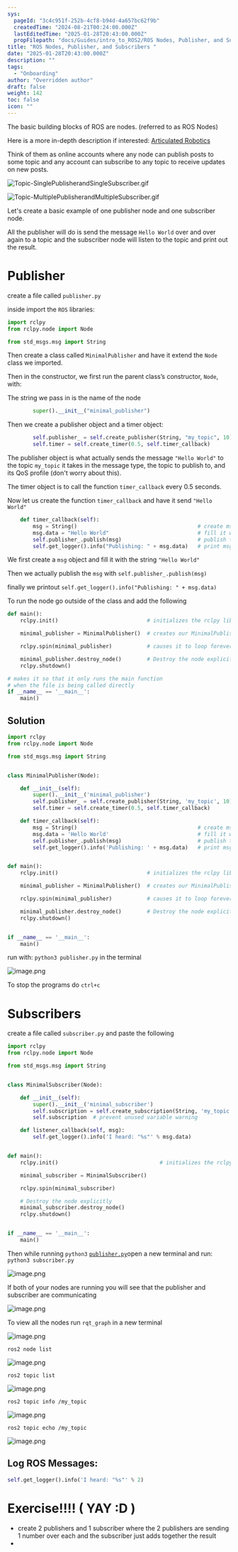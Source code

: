 ```yaml
---
sys:
  pageId: "3c4c951f-252b-4cf8-b94d-4a657bc62f9b"
  createdTime: "2024-08-21T00:24:00.000Z"
  lastEditedTime: "2025-01-28T20:43:00.000Z"
  propFilepath: "docs/Guides/intro_to_ROS2/ROS Nodes, Publisher, and Subscribers .md"
title: "ROS Nodes, Publisher, and Subscribers "
date: "2025-01-28T20:43:00.000Z"
description: ""
tags:
  - "Onboarding"
author: "Overridden author"
draft: false
weight: 142
toc: false
icon: ""
---
```


The basic building blocks of ROS are nodes. (referred to as ROS Nodes)

Here is a more in-depth description if interested: [Articulated Robotics](https://articulatedrobotics.xyz/tutorials/ready-for-ros/ros-overview#2-nodes)

Think of them as online accounts where any node can publish posts to some topic and any account can subscribe to any topic to receive updates on new posts.

![Topic-SinglePublisherandSingleSubscriber.gif](https://docs.ros.org/en/humble/_images/Topic-SinglePublisherandSingleSubscriber.gif)

![Topic-MultiplePublisherandMultipleSubscriber.gif](https://docs.ros.org/en/humble/_images/Topic-MultiplePublisherandMultipleSubscriber.gif)

Let's create a basic example of one publisher node and one subscriber node.

All the publisher will do is send the message `Hello World` over and over again to a topic and the subscriber node will listen to the topic and print out the result.

# Publisher

create a file called `publisher.py` 

inside import the `ROS` libraries:

```python
import rclpy
from rclpy.node import Node

from std_msgs.msg import String
```

Then create a class called `MinimalPublisher` and have it extend the `Node` class we imported.

Then in the constructor, we first run the parent class’s constructor, `Node`, with:

The string we pass in is the name of the node

```python
        super().__init__("minimal_publisher")
```

Then we create a publisher object and a timer object:

```python
        self.publisher_ = self.create_publisher(String, "my_topic", 10)
        self.timer = self.create_timer(0.5, self.timer_callback)
```

The publisher object is what actually sends the message `"Hello World"` to the topic `my_topic` it takes in the message type, the topic to publish to, and its QoS profile (don't worry about this).

The timer object is to call the function `timer_callback` every 0.5 seconds.

Now let us create the function `timer_callback` and have it send `"Hello World"`

```python
    def timer_callback(self):
        msg = String()                                      # create msg object
        msg.data = "Hello World"                            # fill it with data
        self.publisher_.publish(msg)                        # publish the message
        self.get_logger().info("Publishing: " + msg.data)   # print msg
```

We first create a `msg` object and fill it with the string `"Hello World"`

Then we actually publish the `msg` with `self.publisher_.publish(msg)`

finally we printout `self.get_logger().info("Publishing: " + msg.data)`

To run the node go outside of the class and add the following

```python
def main():
    rclpy.init()                            # initializes the rclpy library

    minimal_publisher = MinimalPublisher()  # creates our MinimalPublisher object

    rclpy.spin(minimal_publisher)           # causes it to loop forever

    minimal_publisher.destroy_node()        # Destroy the node explicitly
    rclpy.shutdown()

# makes it so that it only runs the main function
# when the file is being called directly
if __name__ == '__main__': 
    main()
```

## Solution

```python
import rclpy
from rclpy.node import Node

from std_msgs.msg import String


class MinimalPublisher(Node):

    def __init__(self):
        super().__init__('minimal_publisher')
        self.publisher_ = self.create_publisher(String, 'my_topic', 10)
        self.timer = self.create_timer(0.5, self.timer_callback)

    def timer_callback(self):
        msg = String()                                      # create msg object
        msg.data = 'Hello World'                            # fill it with data
        self.publisher_.publish(msg)                        # publish the message
        self.get_logger().info('Publishing: ' + msg.data)   # print msg


def main():
    rclpy.init()                            # initializes the rclpy library

    minimal_publisher = MinimalPublisher()  # creates our MinimalPublisher object

    rclpy.spin(minimal_publisher)           # causes it to loop forever

    minimal_publisher.destroy_node()        # Destroy the node explicitly
    rclpy.shutdown()


if __name__ == '__main__':
    main()
```

run with: `python3 publisher.py` in the terminal

![image.png](https://prod-files-secure.s3.us-west-2.amazonaws.com/d518164a-d88e-44d1-a4ee-3adb3bd8bce0/9214accb-ad5b-44f1-a31c-b3167c59138b/image.png?X-Amz-Algorithm=AWS4-HMAC-SHA256&X-Amz-Content-Sha256=UNSIGNED-PAYLOAD&X-Amz-Credential=ASIAZI2LB4665O2R2XNM%2F20250525%2Fus-west-2%2Fs3%2Faws4_request&X-Amz-Date=20250525T210724Z&X-Amz-Expires=3600&X-Amz-Security-Token=IQoJb3JpZ2luX2VjEGwaCXVzLXdlc3QtMiJHMEUCIQCjerlo%2B3zYh3c4ZLdWl%2FYoRdpAhFhQMd7jDglptFxGxwIgIMpx%2FgEak99naCuFWVRVXl9IqKJFf1y89qHkLSe7BKAq%2FwMINRAAGgw2Mzc0MjMxODM4MDUiDHZ%2Fa6kFRXwPSOlSvCrcA8so%2FQBwmaPdXg%2FVgQJd3%2FtpGsUa783LLww78%2F3SMSVP3rR5POe9a4VmG0LcloIcBZure6HzW65%2FIoeEA9hCbQ4wVtZmQH4agaL%2Fc4nXry8bwGFbWgcYgwwJP8YhVAoFetIyF1pgyYneLbpue0sfjv6JVrAytNLm3AhtFMG82EcmQ0aLPqWBxKh%2BQEBJw8KDPd6%2FsEX0xCjQM%2F6tCru36uugPrjguoaFO%2ByEDBjvqBMbPT3WGvH9hyDgGwpFcrfFKazXz1TXSlzlfBWL0azQt13oou5PATAJ%2BjyKxFhekhgotmHhcuKkDw%2F8bQ0v6qfhBgPfaRNQ%2Bf12yYftJi%2B6%2BcE4VuxYFCSwp0PAK4ZEgDT%2F2mFqduhRkPRfDcTq6YR8GGlDABmNoRsADanoFV7MQ4GVxCIgtbV490v57qi8b1WNgHWjmW4uinUAefDxJ7hS85BhT7vsvwxyiMhTZZOi8flrAbNKgyzNPLeg5Z9af5b6BIBLlPeCoFeWJvcJ49a35KGmsB9KmfoFe26ifD%2BpCMs5pw8vV110RL6SlFRQb8HNn3Rf4%2FubX8mXxMm2qjkAHZB2lCL5AYoCTnYYFxZ6ndj37n%2F%2BYqw04k4NtKHMvV3BXV5jaLDkPSvBsr6cMOv0zcEGOqUB3q2kpJVIuuaQQaVpqPyHd5JdZqwI4ef%2FrL9ejmtwTfusoKeumtlM4EQ6KqdFgMvQajF3Xf%2B5F%2FOI%2FYQIWCyws3LhBLIox678qSe%2FadS%2BxIvgPEDqjXgzbNzHBNsjaNL2f5TUt61QTcly46AI31DbfiE40ope%2Bg1F8HoXz7PJUS11wA6A4fagu6WNkWuY5NEMPvF85WupBJ2MeKnrR%2BRr5wPZVLoH&X-Amz-Signature=474fa70e787dd8ac59dc9556f16bb2aa18640de148dabbcf342342c7026a037b&X-Amz-SignedHeaders=host&x-id=GetObject)

To stop the programs do `ctrl+c`

# Subscribers

create a file called `subscriber.py` and paste the following

```python
import rclpy
from rclpy.node import Node

from std_msgs.msg import String


class MinimalSubscriber(Node):

    def __init__(self):
        super().__init__('minimal_subscriber')
        self.subscription = self.create_subscription(String, 'my_topic', self.listener_callback, 10)
        self.subscription  # prevent unused variable warning

    def listener_callback(self, msg):
        self.get_logger().info('I heard: "%s"' % msg.data)


def main():
    rclpy.init()                                # initializes the rclpy library

    minimal_subscriber = MinimalSubscriber()

    rclpy.spin(minimal_subscriber)

    # Destroy the node explicitly
    minimal_subscriber.destroy_node()
    rclpy.shutdown()


if __name__ == '__main__':
    main()
```

Then while running `python3` [`publisher.py`](http://publisher.py/)open a new terminal and run: `python3 subscriber.py` 

![image.png](https://prod-files-secure.s3.us-west-2.amazonaws.com/d518164a-d88e-44d1-a4ee-3adb3bd8bce0/611fccf2-c738-4dbd-94e9-98f209092866/image.png?X-Amz-Algorithm=AWS4-HMAC-SHA256&X-Amz-Content-Sha256=UNSIGNED-PAYLOAD&X-Amz-Credential=ASIAZI2LB4665O2R2XNM%2F20250525%2Fus-west-2%2Fs3%2Faws4_request&X-Amz-Date=20250525T210724Z&X-Amz-Expires=3600&X-Amz-Security-Token=IQoJb3JpZ2luX2VjEGwaCXVzLXdlc3QtMiJHMEUCIQCjerlo%2B3zYh3c4ZLdWl%2FYoRdpAhFhQMd7jDglptFxGxwIgIMpx%2FgEak99naCuFWVRVXl9IqKJFf1y89qHkLSe7BKAq%2FwMINRAAGgw2Mzc0MjMxODM4MDUiDHZ%2Fa6kFRXwPSOlSvCrcA8so%2FQBwmaPdXg%2FVgQJd3%2FtpGsUa783LLww78%2F3SMSVP3rR5POe9a4VmG0LcloIcBZure6HzW65%2FIoeEA9hCbQ4wVtZmQH4agaL%2Fc4nXry8bwGFbWgcYgwwJP8YhVAoFetIyF1pgyYneLbpue0sfjv6JVrAytNLm3AhtFMG82EcmQ0aLPqWBxKh%2BQEBJw8KDPd6%2FsEX0xCjQM%2F6tCru36uugPrjguoaFO%2ByEDBjvqBMbPT3WGvH9hyDgGwpFcrfFKazXz1TXSlzlfBWL0azQt13oou5PATAJ%2BjyKxFhekhgotmHhcuKkDw%2F8bQ0v6qfhBgPfaRNQ%2Bf12yYftJi%2B6%2BcE4VuxYFCSwp0PAK4ZEgDT%2F2mFqduhRkPRfDcTq6YR8GGlDABmNoRsADanoFV7MQ4GVxCIgtbV490v57qi8b1WNgHWjmW4uinUAefDxJ7hS85BhT7vsvwxyiMhTZZOi8flrAbNKgyzNPLeg5Z9af5b6BIBLlPeCoFeWJvcJ49a35KGmsB9KmfoFe26ifD%2BpCMs5pw8vV110RL6SlFRQb8HNn3Rf4%2FubX8mXxMm2qjkAHZB2lCL5AYoCTnYYFxZ6ndj37n%2F%2BYqw04k4NtKHMvV3BXV5jaLDkPSvBsr6cMOv0zcEGOqUB3q2kpJVIuuaQQaVpqPyHd5JdZqwI4ef%2FrL9ejmtwTfusoKeumtlM4EQ6KqdFgMvQajF3Xf%2B5F%2FOI%2FYQIWCyws3LhBLIox678qSe%2FadS%2BxIvgPEDqjXgzbNzHBNsjaNL2f5TUt61QTcly46AI31DbfiE40ope%2Bg1F8HoXz7PJUS11wA6A4fagu6WNkWuY5NEMPvF85WupBJ2MeKnrR%2BRr5wPZVLoH&X-Amz-Signature=d8eab9bf56a5af7c59fa1d43686afe38b27c139fe74733ceaf975d46ff118d6c&X-Amz-SignedHeaders=host&x-id=GetObject)

If both of your nodes are running you will see that the publisher and subscriber are communicating

![image.png](https://prod-files-secure.s3.us-west-2.amazonaws.com/d518164a-d88e-44d1-a4ee-3adb3bd8bce0/eea428b5-1cf0-43bb-a30b-81cbaf6c5c78/image.png?X-Amz-Algorithm=AWS4-HMAC-SHA256&X-Amz-Content-Sha256=UNSIGNED-PAYLOAD&X-Amz-Credential=ASIAZI2LB4665O2R2XNM%2F20250525%2Fus-west-2%2Fs3%2Faws4_request&X-Amz-Date=20250525T210724Z&X-Amz-Expires=3600&X-Amz-Security-Token=IQoJb3JpZ2luX2VjEGwaCXVzLXdlc3QtMiJHMEUCIQCjerlo%2B3zYh3c4ZLdWl%2FYoRdpAhFhQMd7jDglptFxGxwIgIMpx%2FgEak99naCuFWVRVXl9IqKJFf1y89qHkLSe7BKAq%2FwMINRAAGgw2Mzc0MjMxODM4MDUiDHZ%2Fa6kFRXwPSOlSvCrcA8so%2FQBwmaPdXg%2FVgQJd3%2FtpGsUa783LLww78%2F3SMSVP3rR5POe9a4VmG0LcloIcBZure6HzW65%2FIoeEA9hCbQ4wVtZmQH4agaL%2Fc4nXry8bwGFbWgcYgwwJP8YhVAoFetIyF1pgyYneLbpue0sfjv6JVrAytNLm3AhtFMG82EcmQ0aLPqWBxKh%2BQEBJw8KDPd6%2FsEX0xCjQM%2F6tCru36uugPrjguoaFO%2ByEDBjvqBMbPT3WGvH9hyDgGwpFcrfFKazXz1TXSlzlfBWL0azQt13oou5PATAJ%2BjyKxFhekhgotmHhcuKkDw%2F8bQ0v6qfhBgPfaRNQ%2Bf12yYftJi%2B6%2BcE4VuxYFCSwp0PAK4ZEgDT%2F2mFqduhRkPRfDcTq6YR8GGlDABmNoRsADanoFV7MQ4GVxCIgtbV490v57qi8b1WNgHWjmW4uinUAefDxJ7hS85BhT7vsvwxyiMhTZZOi8flrAbNKgyzNPLeg5Z9af5b6BIBLlPeCoFeWJvcJ49a35KGmsB9KmfoFe26ifD%2BpCMs5pw8vV110RL6SlFRQb8HNn3Rf4%2FubX8mXxMm2qjkAHZB2lCL5AYoCTnYYFxZ6ndj37n%2F%2BYqw04k4NtKHMvV3BXV5jaLDkPSvBsr6cMOv0zcEGOqUB3q2kpJVIuuaQQaVpqPyHd5JdZqwI4ef%2FrL9ejmtwTfusoKeumtlM4EQ6KqdFgMvQajF3Xf%2B5F%2FOI%2FYQIWCyws3LhBLIox678qSe%2FadS%2BxIvgPEDqjXgzbNzHBNsjaNL2f5TUt61QTcly46AI31DbfiE40ope%2Bg1F8HoXz7PJUS11wA6A4fagu6WNkWuY5NEMPvF85WupBJ2MeKnrR%2BRr5wPZVLoH&X-Amz-Signature=359c9ec1388865171ec956d1e0b32b65f228198ad91f6dca2427c1f25b1e8ef9&X-Amz-SignedHeaders=host&x-id=GetObject)

To view all the nodes run `rqt_graph` in a new terminal

![image.png](https://prod-files-secure.s3.us-west-2.amazonaws.com/d518164a-d88e-44d1-a4ee-3adb3bd8bce0/1d98e964-4318-4d62-b5c4-8c8f78368598/image.png?X-Amz-Algorithm=AWS4-HMAC-SHA256&X-Amz-Content-Sha256=UNSIGNED-PAYLOAD&X-Amz-Credential=ASIAZI2LB4665O2R2XNM%2F20250525%2Fus-west-2%2Fs3%2Faws4_request&X-Amz-Date=20250525T210724Z&X-Amz-Expires=3600&X-Amz-Security-Token=IQoJb3JpZ2luX2VjEGwaCXVzLXdlc3QtMiJHMEUCIQCjerlo%2B3zYh3c4ZLdWl%2FYoRdpAhFhQMd7jDglptFxGxwIgIMpx%2FgEak99naCuFWVRVXl9IqKJFf1y89qHkLSe7BKAq%2FwMINRAAGgw2Mzc0MjMxODM4MDUiDHZ%2Fa6kFRXwPSOlSvCrcA8so%2FQBwmaPdXg%2FVgQJd3%2FtpGsUa783LLww78%2F3SMSVP3rR5POe9a4VmG0LcloIcBZure6HzW65%2FIoeEA9hCbQ4wVtZmQH4agaL%2Fc4nXry8bwGFbWgcYgwwJP8YhVAoFetIyF1pgyYneLbpue0sfjv6JVrAytNLm3AhtFMG82EcmQ0aLPqWBxKh%2BQEBJw8KDPd6%2FsEX0xCjQM%2F6tCru36uugPrjguoaFO%2ByEDBjvqBMbPT3WGvH9hyDgGwpFcrfFKazXz1TXSlzlfBWL0azQt13oou5PATAJ%2BjyKxFhekhgotmHhcuKkDw%2F8bQ0v6qfhBgPfaRNQ%2Bf12yYftJi%2B6%2BcE4VuxYFCSwp0PAK4ZEgDT%2F2mFqduhRkPRfDcTq6YR8GGlDABmNoRsADanoFV7MQ4GVxCIgtbV490v57qi8b1WNgHWjmW4uinUAefDxJ7hS85BhT7vsvwxyiMhTZZOi8flrAbNKgyzNPLeg5Z9af5b6BIBLlPeCoFeWJvcJ49a35KGmsB9KmfoFe26ifD%2BpCMs5pw8vV110RL6SlFRQb8HNn3Rf4%2FubX8mXxMm2qjkAHZB2lCL5AYoCTnYYFxZ6ndj37n%2F%2BYqw04k4NtKHMvV3BXV5jaLDkPSvBsr6cMOv0zcEGOqUB3q2kpJVIuuaQQaVpqPyHd5JdZqwI4ef%2FrL9ejmtwTfusoKeumtlM4EQ6KqdFgMvQajF3Xf%2B5F%2FOI%2FYQIWCyws3LhBLIox678qSe%2FadS%2BxIvgPEDqjXgzbNzHBNsjaNL2f5TUt61QTcly46AI31DbfiE40ope%2Bg1F8HoXz7PJUS11wA6A4fagu6WNkWuY5NEMPvF85WupBJ2MeKnrR%2BRr5wPZVLoH&X-Amz-Signature=5fdae37c97952a26ad7e6d40c6453b58fbcce8deb140988960a5b6d41b50b2d2&X-Amz-SignedHeaders=host&x-id=GetObject)

`ros2 node list`

![image.png](https://prod-files-secure.s3.us-west-2.amazonaws.com/d518164a-d88e-44d1-a4ee-3adb3bd8bce0/680ac8cf-e6d9-4164-9ece-5b9a6fccffee/image.png?X-Amz-Algorithm=AWS4-HMAC-SHA256&X-Amz-Content-Sha256=UNSIGNED-PAYLOAD&X-Amz-Credential=ASIAZI2LB4665O2R2XNM%2F20250525%2Fus-west-2%2Fs3%2Faws4_request&X-Amz-Date=20250525T210724Z&X-Amz-Expires=3600&X-Amz-Security-Token=IQoJb3JpZ2luX2VjEGwaCXVzLXdlc3QtMiJHMEUCIQCjerlo%2B3zYh3c4ZLdWl%2FYoRdpAhFhQMd7jDglptFxGxwIgIMpx%2FgEak99naCuFWVRVXl9IqKJFf1y89qHkLSe7BKAq%2FwMINRAAGgw2Mzc0MjMxODM4MDUiDHZ%2Fa6kFRXwPSOlSvCrcA8so%2FQBwmaPdXg%2FVgQJd3%2FtpGsUa783LLww78%2F3SMSVP3rR5POe9a4VmG0LcloIcBZure6HzW65%2FIoeEA9hCbQ4wVtZmQH4agaL%2Fc4nXry8bwGFbWgcYgwwJP8YhVAoFetIyF1pgyYneLbpue0sfjv6JVrAytNLm3AhtFMG82EcmQ0aLPqWBxKh%2BQEBJw8KDPd6%2FsEX0xCjQM%2F6tCru36uugPrjguoaFO%2ByEDBjvqBMbPT3WGvH9hyDgGwpFcrfFKazXz1TXSlzlfBWL0azQt13oou5PATAJ%2BjyKxFhekhgotmHhcuKkDw%2F8bQ0v6qfhBgPfaRNQ%2Bf12yYftJi%2B6%2BcE4VuxYFCSwp0PAK4ZEgDT%2F2mFqduhRkPRfDcTq6YR8GGlDABmNoRsADanoFV7MQ4GVxCIgtbV490v57qi8b1WNgHWjmW4uinUAefDxJ7hS85BhT7vsvwxyiMhTZZOi8flrAbNKgyzNPLeg5Z9af5b6BIBLlPeCoFeWJvcJ49a35KGmsB9KmfoFe26ifD%2BpCMs5pw8vV110RL6SlFRQb8HNn3Rf4%2FubX8mXxMm2qjkAHZB2lCL5AYoCTnYYFxZ6ndj37n%2F%2BYqw04k4NtKHMvV3BXV5jaLDkPSvBsr6cMOv0zcEGOqUB3q2kpJVIuuaQQaVpqPyHd5JdZqwI4ef%2FrL9ejmtwTfusoKeumtlM4EQ6KqdFgMvQajF3Xf%2B5F%2FOI%2FYQIWCyws3LhBLIox678qSe%2FadS%2BxIvgPEDqjXgzbNzHBNsjaNL2f5TUt61QTcly46AI31DbfiE40ope%2Bg1F8HoXz7PJUS11wA6A4fagu6WNkWuY5NEMPvF85WupBJ2MeKnrR%2BRr5wPZVLoH&X-Amz-Signature=5a34167b324c8ddebeddf20847fbb5b6442bde8a1b9f1b66e9ab7e71ca02a807&X-Amz-SignedHeaders=host&x-id=GetObject)

`ros2 topic list`

![image.png](https://prod-files-secure.s3.us-west-2.amazonaws.com/d518164a-d88e-44d1-a4ee-3adb3bd8bce0/eee2ebe1-27ef-4a4a-96fb-2ca54126fb29/image.png?X-Amz-Algorithm=AWS4-HMAC-SHA256&X-Amz-Content-Sha256=UNSIGNED-PAYLOAD&X-Amz-Credential=ASIAZI2LB4665O2R2XNM%2F20250525%2Fus-west-2%2Fs3%2Faws4_request&X-Amz-Date=20250525T210724Z&X-Amz-Expires=3600&X-Amz-Security-Token=IQoJb3JpZ2luX2VjEGwaCXVzLXdlc3QtMiJHMEUCIQCjerlo%2B3zYh3c4ZLdWl%2FYoRdpAhFhQMd7jDglptFxGxwIgIMpx%2FgEak99naCuFWVRVXl9IqKJFf1y89qHkLSe7BKAq%2FwMINRAAGgw2Mzc0MjMxODM4MDUiDHZ%2Fa6kFRXwPSOlSvCrcA8so%2FQBwmaPdXg%2FVgQJd3%2FtpGsUa783LLww78%2F3SMSVP3rR5POe9a4VmG0LcloIcBZure6HzW65%2FIoeEA9hCbQ4wVtZmQH4agaL%2Fc4nXry8bwGFbWgcYgwwJP8YhVAoFetIyF1pgyYneLbpue0sfjv6JVrAytNLm3AhtFMG82EcmQ0aLPqWBxKh%2BQEBJw8KDPd6%2FsEX0xCjQM%2F6tCru36uugPrjguoaFO%2ByEDBjvqBMbPT3WGvH9hyDgGwpFcrfFKazXz1TXSlzlfBWL0azQt13oou5PATAJ%2BjyKxFhekhgotmHhcuKkDw%2F8bQ0v6qfhBgPfaRNQ%2Bf12yYftJi%2B6%2BcE4VuxYFCSwp0PAK4ZEgDT%2F2mFqduhRkPRfDcTq6YR8GGlDABmNoRsADanoFV7MQ4GVxCIgtbV490v57qi8b1WNgHWjmW4uinUAefDxJ7hS85BhT7vsvwxyiMhTZZOi8flrAbNKgyzNPLeg5Z9af5b6BIBLlPeCoFeWJvcJ49a35KGmsB9KmfoFe26ifD%2BpCMs5pw8vV110RL6SlFRQb8HNn3Rf4%2FubX8mXxMm2qjkAHZB2lCL5AYoCTnYYFxZ6ndj37n%2F%2BYqw04k4NtKHMvV3BXV5jaLDkPSvBsr6cMOv0zcEGOqUB3q2kpJVIuuaQQaVpqPyHd5JdZqwI4ef%2FrL9ejmtwTfusoKeumtlM4EQ6KqdFgMvQajF3Xf%2B5F%2FOI%2FYQIWCyws3LhBLIox678qSe%2FadS%2BxIvgPEDqjXgzbNzHBNsjaNL2f5TUt61QTcly46AI31DbfiE40ope%2Bg1F8HoXz7PJUS11wA6A4fagu6WNkWuY5NEMPvF85WupBJ2MeKnrR%2BRr5wPZVLoH&X-Amz-Signature=ea4c53951950ea30e88964276b8636b4b09294b254ed5f0ce911665bf8ec34e8&X-Amz-SignedHeaders=host&x-id=GetObject)

`ros2 topic info /my_topic`

![image.png](https://prod-files-secure.s3.us-west-2.amazonaws.com/d518164a-d88e-44d1-a4ee-3adb3bd8bce0/6288ef12-cb9e-406f-b9eb-65feed3a9011/image.png?X-Amz-Algorithm=AWS4-HMAC-SHA256&X-Amz-Content-Sha256=UNSIGNED-PAYLOAD&X-Amz-Credential=ASIAZI2LB4665O2R2XNM%2F20250525%2Fus-west-2%2Fs3%2Faws4_request&X-Amz-Date=20250525T210724Z&X-Amz-Expires=3600&X-Amz-Security-Token=IQoJb3JpZ2luX2VjEGwaCXVzLXdlc3QtMiJHMEUCIQCjerlo%2B3zYh3c4ZLdWl%2FYoRdpAhFhQMd7jDglptFxGxwIgIMpx%2FgEak99naCuFWVRVXl9IqKJFf1y89qHkLSe7BKAq%2FwMINRAAGgw2Mzc0MjMxODM4MDUiDHZ%2Fa6kFRXwPSOlSvCrcA8so%2FQBwmaPdXg%2FVgQJd3%2FtpGsUa783LLww78%2F3SMSVP3rR5POe9a4VmG0LcloIcBZure6HzW65%2FIoeEA9hCbQ4wVtZmQH4agaL%2Fc4nXry8bwGFbWgcYgwwJP8YhVAoFetIyF1pgyYneLbpue0sfjv6JVrAytNLm3AhtFMG82EcmQ0aLPqWBxKh%2BQEBJw8KDPd6%2FsEX0xCjQM%2F6tCru36uugPrjguoaFO%2ByEDBjvqBMbPT3WGvH9hyDgGwpFcrfFKazXz1TXSlzlfBWL0azQt13oou5PATAJ%2BjyKxFhekhgotmHhcuKkDw%2F8bQ0v6qfhBgPfaRNQ%2Bf12yYftJi%2B6%2BcE4VuxYFCSwp0PAK4ZEgDT%2F2mFqduhRkPRfDcTq6YR8GGlDABmNoRsADanoFV7MQ4GVxCIgtbV490v57qi8b1WNgHWjmW4uinUAefDxJ7hS85BhT7vsvwxyiMhTZZOi8flrAbNKgyzNPLeg5Z9af5b6BIBLlPeCoFeWJvcJ49a35KGmsB9KmfoFe26ifD%2BpCMs5pw8vV110RL6SlFRQb8HNn3Rf4%2FubX8mXxMm2qjkAHZB2lCL5AYoCTnYYFxZ6ndj37n%2F%2BYqw04k4NtKHMvV3BXV5jaLDkPSvBsr6cMOv0zcEGOqUB3q2kpJVIuuaQQaVpqPyHd5JdZqwI4ef%2FrL9ejmtwTfusoKeumtlM4EQ6KqdFgMvQajF3Xf%2B5F%2FOI%2FYQIWCyws3LhBLIox678qSe%2FadS%2BxIvgPEDqjXgzbNzHBNsjaNL2f5TUt61QTcly46AI31DbfiE40ope%2Bg1F8HoXz7PJUS11wA6A4fagu6WNkWuY5NEMPvF85WupBJ2MeKnrR%2BRr5wPZVLoH&X-Amz-Signature=ca751e1eb2bb66476a1a1fd51b3cd437b47620802ee336a2c06c0d7bab5403da&X-Amz-SignedHeaders=host&x-id=GetObject)

`ros2 topic echo /my_topic`

![image.png](https://prod-files-secure.s3.us-west-2.amazonaws.com/d518164a-d88e-44d1-a4ee-3adb3bd8bce0/0a6fcb4d-422d-4a6c-a803-749ef4adf2c6/image.png?X-Amz-Algorithm=AWS4-HMAC-SHA256&X-Amz-Content-Sha256=UNSIGNED-PAYLOAD&X-Amz-Credential=ASIAZI2LB4665O2R2XNM%2F20250525%2Fus-west-2%2Fs3%2Faws4_request&X-Amz-Date=20250525T210724Z&X-Amz-Expires=3600&X-Amz-Security-Token=IQoJb3JpZ2luX2VjEGwaCXVzLXdlc3QtMiJHMEUCIQCjerlo%2B3zYh3c4ZLdWl%2FYoRdpAhFhQMd7jDglptFxGxwIgIMpx%2FgEak99naCuFWVRVXl9IqKJFf1y89qHkLSe7BKAq%2FwMINRAAGgw2Mzc0MjMxODM4MDUiDHZ%2Fa6kFRXwPSOlSvCrcA8so%2FQBwmaPdXg%2FVgQJd3%2FtpGsUa783LLww78%2F3SMSVP3rR5POe9a4VmG0LcloIcBZure6HzW65%2FIoeEA9hCbQ4wVtZmQH4agaL%2Fc4nXry8bwGFbWgcYgwwJP8YhVAoFetIyF1pgyYneLbpue0sfjv6JVrAytNLm3AhtFMG82EcmQ0aLPqWBxKh%2BQEBJw8KDPd6%2FsEX0xCjQM%2F6tCru36uugPrjguoaFO%2ByEDBjvqBMbPT3WGvH9hyDgGwpFcrfFKazXz1TXSlzlfBWL0azQt13oou5PATAJ%2BjyKxFhekhgotmHhcuKkDw%2F8bQ0v6qfhBgPfaRNQ%2Bf12yYftJi%2B6%2BcE4VuxYFCSwp0PAK4ZEgDT%2F2mFqduhRkPRfDcTq6YR8GGlDABmNoRsADanoFV7MQ4GVxCIgtbV490v57qi8b1WNgHWjmW4uinUAefDxJ7hS85BhT7vsvwxyiMhTZZOi8flrAbNKgyzNPLeg5Z9af5b6BIBLlPeCoFeWJvcJ49a35KGmsB9KmfoFe26ifD%2BpCMs5pw8vV110RL6SlFRQb8HNn3Rf4%2FubX8mXxMm2qjkAHZB2lCL5AYoCTnYYFxZ6ndj37n%2F%2BYqw04k4NtKHMvV3BXV5jaLDkPSvBsr6cMOv0zcEGOqUB3q2kpJVIuuaQQaVpqPyHd5JdZqwI4ef%2FrL9ejmtwTfusoKeumtlM4EQ6KqdFgMvQajF3Xf%2B5F%2FOI%2FYQIWCyws3LhBLIox678qSe%2FadS%2BxIvgPEDqjXgzbNzHBNsjaNL2f5TUt61QTcly46AI31DbfiE40ope%2Bg1F8HoXz7PJUS11wA6A4fagu6WNkWuY5NEMPvF85WupBJ2MeKnrR%2BRr5wPZVLoH&X-Amz-Signature=77fae07d058394ba69cda2e45d178ded864bb0a74d7e7c005e222451d6fe7cdc&X-Amz-SignedHeaders=host&x-id=GetObject)

## Log ROS Messages:

```python
self.get_logger().info('I heard: "%s"' % 2)
```

# Exercise!!!! ( YAY :D )

- create 2 publishers and 1 subscriber where the 2 publishers are sending 1 number over each and the subscriber just adds together the result
- 
